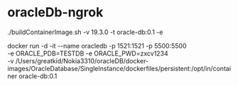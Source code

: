 # oracleDb-ngrok

 ./buildContainerImage.sh -v 19.3.0 -t oracle-db:0.1 -e     



docker run -d -it --name oracledb -p 1521:1521 -p 5500:5500 \
  -e ORACLE_PDB=TESTDB -e ORACLE_PWD=zxcv1234 \
  -v /Users/greatkid/Nokia3310/oracleDB/docker-images/OracleDatabase/SingleInstance/dockerfiles/persistent:/opt/in/container oracle-db:0.1 
